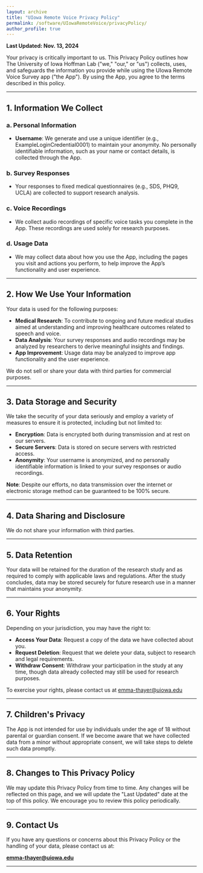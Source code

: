 ```yaml
---
layout: archive
title: "UIowa Remote Voice Privacy Policy"
permalink: /software/UIowaRemoteVoice/privacyPolicy/
author_profile: true
---
```



**Last Updated: Nov. 13, 2024**

Your privacy is critically important to us. This Privacy Policy outlines how The University of Iowa Hoffman Lab ("we," "our," or "us") collects, uses, and safeguards the information you provide while using the UIowa Remote Voice Survey app ("the App"). By using the App, you agree to the terms described in this policy.

---

## 1. Information We Collect

### a. Personal Information
- **Username**: We generate and use a unique identifier (e.g., ExampleLoginCredential0001) to maintain your anonymity. No personally identifiable information, such as your name or contact details, is collected through the App.

### b. Survey Responses
- Your responses to fixed medical questionnaires (e.g., SDS, PHQ9, UCLA) are collected to support research analysis.

### c. Voice Recordings
- We collect audio recordings of specific voice tasks you complete in the App. These recordings are used solely for research purposes.

### d. Usage Data
- We may collect data about how you use the App, including the pages you visit and actions you perform, to help improve the App’s functionality and user experience.

---

## 2. How We Use Your Information

Your data is used for the following purposes:
- **Medical Research**: To contribute to ongoing and future medical studies aimed at understanding and improving healthcare outcomes related to speech and voice.
- **Data Analysis**: Your survey responses and audio recordings may be analyzed by researchers to derive meaningful insights and findings.
- **App Improvement**: Usage data may be analyzed to improve app functionality and the user experience.

We do not sell or share your data with third parties for commercial purposes.

---

## 3. Data Storage and Security

We take the security of your data seriously and employ a variety of measures to ensure it is protected, including but not limited to:
- **Encryption**: Data is encrypted both during transmission and at rest on our servers.
- **Secure Servers**: Data is stored on secure servers with restricted access.
- **Anonymity**: Your username is anonymized, and no personally identifiable information is linked to your survey responses or audio recordings.

**Note**: Despite our efforts, no data transmission over the internet or electronic storage method can be guaranteed to be 100% secure.

---

## 4. Data Sharing and Disclosure

We do not share your information with third parties.

---

## 5. Data Retention

Your data will be retained for the duration of the research study and as required to comply with applicable laws and regulations. After the study concludes, data may be stored securely for future research use in a manner that maintains your anonymity.

---

## 6. Your Rights

Depending on your jurisdiction, you may have the right to:
- **Access Your Data**: Request a copy of the data we have collected about you.
- **Request Deletion**: Request that we delete your data, subject to research and legal requirements.
- **Withdraw Consent**: Withdraw your participation in the study at any time, though data already collected may still be used for research purposes.

To exercise your rights, please contact us at emma-thayer@uiowa.edu

---

## 7. Children's Privacy

The App is not intended for use by individuals under the age of 18 without parental or guardian consent. If we become aware that we have collected data from a minor without appropriate consent, we will take steps to delete such data promptly.

---

## 8. Changes to This Privacy Policy

We may update this Privacy Policy from time to time. Any changes will be reflected on this page, and we will update the "Last Updated" date at the top of this policy. We encourage you to review this policy periodically.

---

## 9. Contact Us

If you have any questions or concerns about this Privacy Policy or the handling of your data, please contact us at:

**emma-thayer@uiowa.edu**  


---